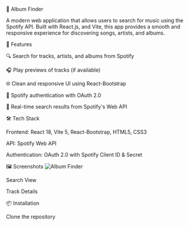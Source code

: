 🎵 Album Finder

A modern web application that allows users to search for music using the Spotify API. Built with React.js, and Vite, this app provides a smooth and responsive experience for discovering songs, artists, and albums.

 

🚀 Features

🔍 Search for tracks, artists, and albums from Spotify

🎧 Play previews of tracks (if available)

🌐 Clean and responsive UI using React-Bootstrap

💚 Spotify authentication with OAuth 2.0

🔄 Real-time search results from Spotify's Web API

🛠️ Tech Stack

Frontend: React 18, Vite 5, React-Bootstrap, HTML5, CSS3

API: Spotify Web API

Authentication: OAuth 2.0 with Spotify Client ID & Secret

🖼️ Screenshots
![Album Finder](https://github.com/user-attachments/assets/d229c2e5-638e-466b-a533-528559a5bd3d)


Search View

Track Details





📦 Installation

Clone the repository
